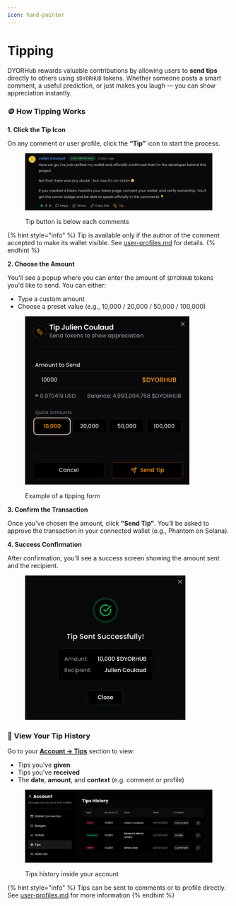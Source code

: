 ```yaml
---
icon: hand-pointer
---
```


# Tipping

DYORHub rewards valuable contributions by allowing users to **send tips** directly to others using `$DYORHUB` tokens. Whether someone posts a smart comment, a useful prediction, or just makes you laugh — you can show appreciation instantly.

### 🪙 How Tipping Works

**1. Click the Tip Icon**

On any comment or user profile, click the **“Tip”** icon to start the process.

<figure><img src="../.gitbook/assets/Screenshot 2025-05-04 at 17.33.36.png" alt=""><figcaption><p>Tip button is below each comments</p></figcaption></figure>

{% hint style="info" %}
Tip is available only if the author of the comment accepted to make its wallet visible. See [user-profiles.md](user-profiles.md "mention") for details.
{% endhint %}

**2. Choose the Amount**

You’ll see a popup where you can enter the amount of `$DYORHUB` tokens you'd like to send. You can either:

* Type a custom amount
* Choose a preset value (e.g., 10,000 / 20,000 / 50,000 / 100,000)

<figure><img src="../.gitbook/assets/Screenshot 2025-05-04 at 17.33.53.png" alt="" width="372"><figcaption><p>Example of a tipping form</p></figcaption></figure>

**3. Confirm the Transaction**

Once you've chosen the amount, click **"Send Tip"**. You’ll be asked to approve the transaction in your connected wallet (e.g., Phantom on Solana).

**4. Success Confirmation**

After confirmation, you'll see a success screen showing the amount sent and the recipient.

<figure><img src="../.gitbook/assets/Screenshot 2025-05-04 at 17.34.13.png" alt="" width="363"><figcaption></figcaption></figure>

### 👀 **View Your Tip History**

Go to your [**Account → Tips**](https://dyorhub.xyz/account/tips) section to view:

* Tips you've **given**
* Tips you've **received**
* The **date**, **amount**, and **context** (e.g. comment or profile)

<figure><img src="../.gitbook/assets/Screenshot 2025-05-04 at 17.34.37.png" alt=""><figcaption><p>Tips history inside your account</p></figcaption></figure>

{% hint style="info" %}
Tips can be sent to comments or to profile directly. See [user-profiles.md](user-profiles.md "mention") for more information
{% endhint %}
